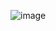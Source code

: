 ![image](https://user-images.githubusercontent.com/36451266/55297876-d9549900-53ef-11e9-8cfd-add2d27f6448.png)
